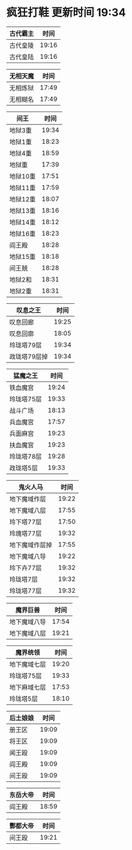 # 疯狂打鞋 更新时间 19:34

| 古代霸主   | 时间    |
|--------|-------|
| 古代皇陵 | 19:16 |
| 古代皇陆 | 19:16 |

| 无相天魔   | 时间    |
|--------|-------|
| 无相炼狱 | 17:49 |
| 无相糊名 | 17:49 |

| 间王   | 时间    |
|--------|-------|
| 地狱3重 | 19:34 |
| 地狱1重 | 18:23 |
| 地狱4重 | 18:59 |
| 地狱重 | 17:39 |
| 地狱10重 | 17:51 |
| 地狱11重 | 17:59 |
| 地狱12重 | 18:07 |
| 地狱13重 | 18:16 |
| 地狱14重 | 18:12 |
| 地狱16重 | 18:23 |
| 阎王殿 | 18:28 |
| 地狱15重 | 18:18 |
| 间王兢 | 18:28 |
| 地狱2和 | 18:31 |
| 地狱2重 | 18:31 |

| 叹息之王   | 时间    |
|--------|-------|
| 叹息回廊 | 19:25 |
| 叹息回廓 | 18:05 |
| 玲珑塔79层 | 19:34 |
| 政珑塔79层掉 | 19:34 |

| 猛魔之王   | 时间    |
|--------|-------|
| 铁血魔宫 | 19:24 |
| 玲珑塔75层 | 19:33 |
| 战斗广场 | 18:13 |
| 兵血魔宫 | 17:57 |
| 兵面麻宫 | 19:23 |
| 扶血魔宫 | 19:23 |
| 玲珑塔78层 | 19:28 |
| 政珑塔5层 | 19:33 |

| 鬼火人马   | 时间    |
|--------|-------|
| 地下魔域作层 | 19:22 |
| 地下魔域八层 | 17:55 |
| 玲下塔77层 | 17:50 |
| 玲瑰塔77层 | 19:32 |
| 地下魔域作层掉 | 17:55 |
| 地下魔域八导 | 19:22 |
| 玲下卉77层 | 19:32 |
| 玲珑塔7层 | 19:32 |
| 玲珑塔77层 | 19:32 |

| 魔界巨兽   | 时间    |
|--------|-------|
| 地下魔域八导 | 17:54 |
| 地下魔域八层 | 19:21 |

| 魔界统领   | 时间    |
|--------|-------|
| 地下魔域七层 | 19:20 |
| 玲珑塔75层 | 19:33 |
| 地下麻域七层 | 17:53 |
| 玲珑塔5层 | 18:10 |

| 后土娘娘   | 时间    |
|--------|-------|
| 册王区 | 19:09 |
| 将王区 | 19:09 |
| 闻王殴 | 19:09 |
| 阎王殿 | 19:09 |
| 间王殴 | 19:09 |

| 东岳大帝   | 时间    |
|--------|-------|
| 阎王殿 | 18:59 |

| 酆都大帝   | 时间    |
|--------|-------|
| 间王殴 | 19:21 |